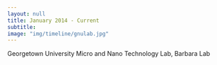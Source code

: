 ```yaml
---
layout: null
title: January 2014 - Current
subtitle:
image: "img/timeline/gnulab.jpg"
---
```

Georgetown University Micro and Nano Technology Lab, Barbara Lab

